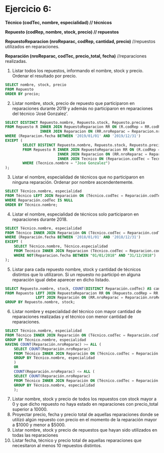# Ejercicio 6:

**Técnico (codTec, nombre, especialidad) // técnicos**

**Repuesto (codRep, nombre, stock, precio) // repuestos**

**RepuestoReparacion (nroReparac, codRep, cantidad, precio)** //repuestos utilizados en
reparaciones.

**Reparación (nroReparac, codTec, precio_total, fecha)** //reparaciones realizadas.

1. Listar todos los repuestos, informando el nombre, stock y precio. Ordenar el
resultado por precio.

```sql
SELECT nombre, stock, precio
FROM Repuesto
ORDER BY precio;
```

2. Listar nombre, stock, precio de repuesto que participaron en reparaciones durante
2019 y además no participaron en reparaciones del técnico ‘José Gonzalez’.

```sql
SELECT DISTINCT Repuesto.nombre, Repuesto.stock, Repuesto.precio
FROM Repuesto R INNER JOIN RepuestoReparacion RR ON (R.codRep = RR.codRep)
                INNER JOIN Reparacion ON (RR.nroReparac = Reparacion.nroReparac)
WHERE (Reparacion.fecha BETWEEN '2019/01/01' AND '2019/12/31')
EXCEPT (
        SELECT DISTINCT Repuesto.nombre, Repuesto.stock, Repuesto.precio
        FROM Repuesto R INNER JOIN RepuestoReparacion RR ON (R.codRep = RR.codRep)
                        INNER JOIN Reparacion ON (RR.nroReparac = Reparacion.nroReparac)
                        INNER JOIN Tecnico ON (Reparacion.codTec = Tecnico.codTec)
        WHERE (Tecnico.nombre = "Jose Gonzalez")
);
```

3. Listar el nombre, especialidad de técnicos que no participaron en ninguna
reparación. Ordenar por nombre ascendentemente.

```sql
SELECT Técnico.nombre, especialidad
FROM Técnico LEFT JOIN Reparación ON (Técnico.codTec = Reparación.codTec)
WHERE Reparación.codTec IS NULL
ORDER BY Técnico.nombre;
```

4. Listar el nombre, especialidad de técnicos solo participaron en reparaciones durante 2018.

```sql
SELECT Técnico.nombre, especialidad
FROM Técnico INNER JOIN Reparación ON (Técnico.codTec = Reparación.codTec)
WHERE (Reparación.fecha BETWEEN '2018/01/01' AND '2018/12/31')
EXCEPT (
    SELECT Técnico.nombre, Técnico.especialidad
    FROM Tecnico INNER JOIN Reparacion (Técnico.codTec = Reparacion.codTec)
    WHERE NOT(Reparacion.fecha BETWEEN "01/01/2018" AND "31/12/2018")
);
```

5. Listar para cada repuesto nombre, stock y cantidad de técnicos distintos que lo
utilizaron. Si un repuesto no participó en alguna reparación igual debe aparecer en
dicho listado.

```sql
SELECT Repuesto.nombre, stock, COUNT(DISTINCT Reparación.codTec) AS cantidad_tecnicos
FROM Repuesto LEFT JOIN RepuestoReparacion RR ON (Repuesto.codRep = RR.codRep)
              LEFT JOIN Reparación ON (RR.nroReparac = Reparación.nroReparac)
GROUP BY Repuesto.nombre, stock;
```

6. Listar nombre y especialidad del técnico con mayor cantidad de reparaciones
realizadas y el técnico con menor cantidad de reparaciones.

```sql
SELECT Técnico.nombre, especialidad
FROM Técnico INNER JOIN Reparación ON (Técnico.codTec = Reparación.codTec)
GROUP BY Técnico.nombre, especialidad
HAVING COUNT(Reparación.nroReparac) >= ALL (
    SELECT COUNT(Reparación.nroReparac)
    FROM Técnico INNER JOIN Reparación ON (Técnico.codTec = Reparación.codTec)
    GROUP BY Técnico.nombre, especialidad
    )
    OR
    COUNT(Reparación.nroReparac) <= ALL (
    SELECT COUNT(Reparación.nroReparac)
    FROM Técnico INNER JOIN Reparación ON (Técnico.codTec = Reparación.codTec)
    GROUP BY Técnico.nombre, especialidad
    );
```

7. Listar nombre, stock y precio de todos los repuestos con stock mayor a 0 y que
dicho repuesto no haya estado en reparaciones con precio_total superior a 10000.
8. Proyectar precio, fecha y precio total de aquellas reparaciones donde se utilizó algún
repuesto con precio en el momento de la reparación mayor a $1000 y menor a
$5000.
9. Listar nombre, stock y precio de repuestos que hayan sido utilizados en todas las
reparaciones
10. Listar fecha, técnico y precio total de aquellas reparaciones que necesitaron al
menos 10 repuestos distintos.
